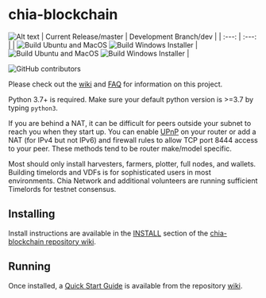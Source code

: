 # chia-blockchain
![Alt text](https://www.chia.net/img/chia_logo.svg)
| Current Release/master | Development Branch/dev |
|         :---:          |          :---:         |
| ![Build Ubuntu and MacOS](https://github.com/Chia-Network/chia-blockchain/workflows/Build%20Ubuntu%20and%20MacOS/badge.svg) ![Build Windows Installer](https://github.com/Chia-Network/chia-blockchain/workflows/Build%20Windows%20Installer/badge.svg) |  ![Build Ubuntu and MacOS](https://github.com/Chia-Network/chia-blockchain/workflows/Build%20Ubuntu%20and%20MacOS/badge.svg?branch=dev) ![Build Windows Installer](https://github.com/Chia-Network/chia-blockchain/workflows/Build%20Windows%20Installer/badge.svg?branch=dev) |

![GitHub contributors](https://img.shields.io/github/contributors/Chia-Network/chia-blockchain?logo=GitHub)

Please check out the [wiki](https://github.com/Chia-Network/chia-blockchain/wiki)
and [FAQ](https://github.com/Chia-Network/chia-blockchain/wiki/FAQ) for
information on this project.

Python 3.7+ is required. Make sure your default python version is >=3.7
by typing `python3`.

If you are behind a NAT, it can be difficult for peers outside your subnet to
reach you when they start up. You can enable
[UPnP](https://www.homenethowto.com/ports-and-nat/upnp-automatic-port-forward/)
on your router or add a NAT (for IPv4 but not IPv6) and firewall rules to allow
TCP port 8444 access to your peer.
These methods tend to be router make/model specific.

Most should only install harvesters, farmers, plotter, full nodes, and wallets.
Building timelords and VDFs is for sophisticated users in most environments.
Chia Network and additional volunteers are running sufficient Timelords
for testnet consensus.

## Installing
Install instructions are available in the
[INSTALL](https://github.com/Chia-Network/chia-blockchain/wiki/INSTALL)
section of the
[chia-blockchain repository wiki](https://github.com/Chia-Network/chia-blockchain/wiki).

## Running
Once installed, a
[Quick Start Guide](https://github.com/Chia-Network/chia-blockchain/wiki/Quick-Start-Guide)
is available from the repository
[wiki](https://github.com/Chia-Network/chia-blockchain/wiki).
